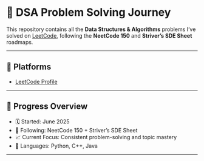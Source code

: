 # 🧠 DSA Problem Solving Journey

This repository contains all the **Data Structures & Algorithms** problems I’ve solved on [LeetCode](https://leetcode.com/u/ShaunakMishra25/), following the **NeetCode 150** and **Striver’s SDE Sheet** roadmaps.

---

## 📘 Platforms
- [LeetCode Profile](https://leetcode.com/u/ShaunakMishra25/)

---

## 🧩 Progress Overview
- 🗓️ Started: June 2025  
- 🚀 Following: NeetCode 150 + Striver’s SDE Sheet  
- 📈 Current Focus: Consistent problem-solving and topic mastery  
- 💪 Languages: Python, C++, Java

---